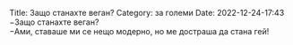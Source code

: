 Title: Защо станахте веган?
Category: за големи
Date: 2022-12-24-17:43
&minus;Защо станахте веган?  
&minus;Ами, ставаше ми се нещо модерно, но ме достраша да стана гей!